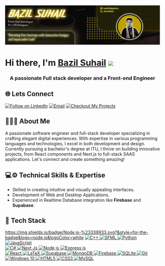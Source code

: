 <p align="center">
  <img src="https://github.com/BazilSuhail/BazilSuhail/blob/main/LinkDinBanner.png" alt="bazilsuhail" />
</p>

<h1 align="left">Hi there, I'm <a href="https://www.linkedin.com/in/bazil-suhail/">Bazil Suhail</a> 
<img src="https://media.giphy.com/media/hvRJCLFzcasrR4ia7z/giphy.gif" width="28"> 

<h3 align="center" >A passionate <b>Full stack developer</b> and a <b>Front-end Engineer </b></h3>

<h2 align="left">🌐 Lets Connect</h2>
<p align="left">
  <a href="https://www.linkedin.com/in/bazil-suhail/"><img title="Follow on LinkedIn" src="https://img.shields.io/badge/LinkedIn-0077B5?style=for-the-badge&logo=linkedin&logoColor=white"/></a>
  <a href="mailto:bazil1854@gmail.com"><img title="Email" src="https://img.shields.io/badge/Gmail-D14836?style=for-the-badge&logo=gmail&logoColor=white"/></a>
  <a href="https://www.youtube.com/@Bazil_Suhail"><img title="Checkout My Projects" src="https://img.shields.io/badge/YouTube-FF0000?style=for-the-badge&logo=youtube&logoColor=white"/></a>
</p>

## 👨🏻‍🎓 About Me
A passionate software engineer and full-stack developer specializing in crafting elegant digital experiences. With expertise in various programming languages and technologies, I excel in both development and design. Currently pursuing a bachelor's degree at ITU, I thrive on building innovative projects, from React components and Next.js to full-stack SAAS applications. Let's connect and create something amazing!


## 💻⚙️ Technical Skills & Expertise
- Skilled in creating intuitive and visually appealing interfaces.
- Development of Web and Desktop Applications.
- Experienced in Realtime Database integration like **Firebase** and **Supabase**.


## 🤖 Tech Stack
https://img.shields.io/badge/Node.js-%23339933.svg?&style=for-the-badge&logo=node.js&logoColor=white
 <a href="#"> 
<img alt="C++" src="https://img.shields.io/badge/c++%20-%2300599C.svg?&style=for-the-badge&logo=c%2B%2B&ogoColor=white"/>
<img alt="SFML" src="https://img.shields.io/badge/SFML-%23FF7139.svg?&style=for-the-badge&logo=sfml&logoColor=white"/> 
<img alt="Python" src="https://img.shields.io/badge/python%20-%2314354C.svg?&style=for-the-badge&logo=python&logoColor=white"/> 
<img alt="JavaScript" src="https://img.shields.io/badge/javascript%20-%23323330.svg?&style=for-the-badge&logo=javascript&logoColor=%23F7DF1E"/>   
<img alt="C#" src="https://img.shields.io/badge/c%23%20-%23239120.svg?&style=for-the-badge&logo=c-sharp&logoColor=white"/> 
<img alt="Next Js" src="https://img.shields.io/badge/Next.js-%23000000.svg?&style=for-the-badge&logo=next.js&logoColor=white"/>
<img alt="Node js" src="https://img.shields.io/badge/Node.js-%23339933.svg?&style=for-the-badge&logo=node.js&logoColor=white"/> 
<img alt="Express js" src="https://img.shields.io/badge/Express.js-%23000000.svg?&style=for-the-badge&logo=express&logoColor=white"/>   
<img alt="React" src="https://img.shields.io/badge/React-%2361DAFB.svg?&style=for-the-badge&logo=react&logoColor=white"/>
<img alt="LaTeX" src="https://img.shields.io/badge/latex%20-%23008080.svg?&style=for-the-badge&logo=latex&logoColor=white"/>
<img alt="Supabase" src="https://img.shields.io/badge/Supabase-%233ECF8E.svg?&style=for-the-badge&logo=supabase&logoColor=white"/>
<img alt="MongoDB" src ="https://img.shields.io/badge/MongoDB-%234ea94b.svg?&style=for-the-badge&logo=mongodb&logoColor=white"/>
<img alt="Firebase" src="https://img.shields.io/badge/firebase%20-%23039BE5.svg?&style=for-the-badge&logo=firebase"/> 
<img alt="SQLite" src ="https://img.shields.io/badge/sqlite-%2307405e.svg?&style=for-the-badge&logo=sqlite&logoColor=white"/> 
<img alt="Git" src="https://img.shields.io/badge/git%20-%23F05033.svg?&style=for-the-badge&logo=git&logoColor=white"/>
<img alt="Windows 10" src="https://img.shields.io/badge/Windows-0078D6?style=for-the-badge&logo=windows&logoColor=white" /> 
<img alt="HTML5" src="https://img.shields.io/badge/html5%20-%23E34F26.svg?&style=for-the-badge&logo=html5&logoColor=white"/>
<img alt="CSS3" src="https://img.shields.io/badge/css3%20-%231572B6.svg?&style=for-the-badge&logo=css3&logoColor=white"/> 
<img alt="MySQL" src="https://img.shields.io/badge/mysql-%2300f.svg?&style=for-the-badge&logo=mysql&logoColor=white"/> 
 </a>
</p>

